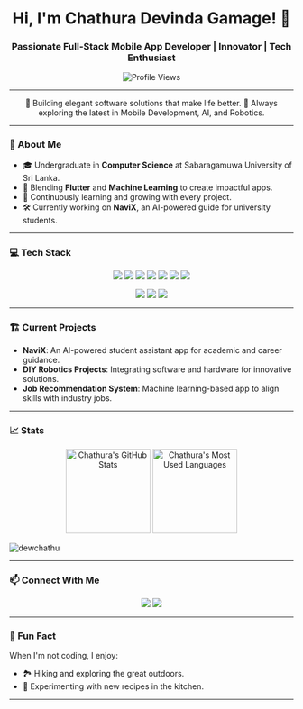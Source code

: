<h1 align="center">Hi, I'm Chathura Devinda Gamage! 👋</h1>
<h3 align="center">Passionate Full-Stack Mobile App Developer | Innovator | Tech Enthusiast</h3>
<p align="center">
    <img src="https://komarev.com/ghpvc/?username=Dewchathu&label=Profile%20Views&color=0e75b6&style=flat" alt="Profile Views" />
</p>

---

<p align="center">
    🌟 Building elegant software solutions that make life better.  
    🚀 Always exploring the latest in Mobile Development, AI, and Robotics.  
</p>

---

### 🚀 About Me  
- 🎓 Undergraduate in **Computer Science** at Sabaragamuwa University of Sri Lanka.  
- 🔧 Blending **Flutter** and **Machine Learning** to create impactful apps.  
- 🌱 Continuously learning and growing with every project.  
- 🛠️ Currently working on **NaviX**, an AI-powered guide for university students.  

---

### 💻 Tech Stack  

<p align="center">
    <img src="https://img.shields.io/badge/Flutter-%2342A5F5.svg?style=for-the-badge&logo=flutter&logoColor=white" />
    <img src="https://img.shields.io/badge/Dart-%2300B4AB.svg?style=for-the-badge&logo=dart&logoColor=white" />
    <img src="https://img.shields.io/badge/Python-%233572A5.svg?style=for-the-badge&logo=python&logoColor=white" />
    <img src="https://img.shields.io/badge/JavaScript-%23f1e05a.svg?style=for-the-badge&logo=javascript&logoColor=white" />
    <img src="https://img.shields.io/badge/Firebase-%23FFCA28.svg?style=for-the-badge&logo=firebase&logoColor=white" />
    <img src="https://img.shields.io/badge/MySQL-%2300758f.svg?style=for-the-badge&logo=mysql&logoColor=white" />
    <img src="https://img.shields.io/badge/React-%2361dbfb.svg?style=for-the-badge&logo=react&logoColor=white" />
</p>

<p align="center">
    <img src="https://img.shields.io/badge/Adobe Photoshop-%2318152E.svg?style=for-the-badge&logo=adobe-photoshop&logoColor=white" />
    <img src="https://img.shields.io/badge/Arduino-%2300979C.svg?style=for-the-badge&logo=arduino&logoColor=white" />
    <img src="https://img.shields.io/badge/Figma-%2300d47b.svg?style=for-the-badge&logo=figma&logoColor=white" />
</p>

---

### 🏗️ Current Projects  

- **NaviX**: An AI-powered student assistant app for academic and career guidance.  
- **DIY Robotics Projects**: Integrating software and hardware for innovative solutions.  
- **Job Recommendation System**: Machine learning-based app to align skills with industry jobs.  

---

### 📈 Stats  

<p align="center">
    <img src="https://github-readme-stats.vercel.app/api?username=Dewchathu&show_icons=true&theme=radical" alt="Chathura's GitHub Stats" height="150" />
    <img src="https://github-readme-stats.vercel.app/api/top-langs/?username=Dewchathu&layout=compact&theme=radical" alt="Chathura's Most Used Languages" height="150" />
</p>
<!-- <p align="center">
    <img src="https://github-readme-streak-stats.herokuapp.com/?user=Dewchathu" alt="Chathura's Streak Stats" />
</p> -->

<p><img align="center" src="https://github-readme-streak-stats.herokuapp.com/?user=dewchathu&" alt="dewchathu" /></p>

---

### 📫 Connect With Me  

<p align="center">
    <a href="mailto:chathuradevinda.bc@gmail.com"><img src="https://img.shields.io/badge/Email-%23D14836.svg?style=for-the-badge&logo=gmail&logoColor=white" /></a>
    <a href="https://linkedin.com/in/dewchathu"><img src="https://img.shields.io/badge/LinkedIn-%230077B5.svg?style=for-the-badge&logo=linkedin&logoColor=white" /></a>
</p>

---

### 🌟 Fun Fact  
When I'm not coding, I enjoy:  
- 🏞️ Hiking and exploring the great outdoors.  
- 🍳 Experimenting with new recipes in the kitchen.  

---


